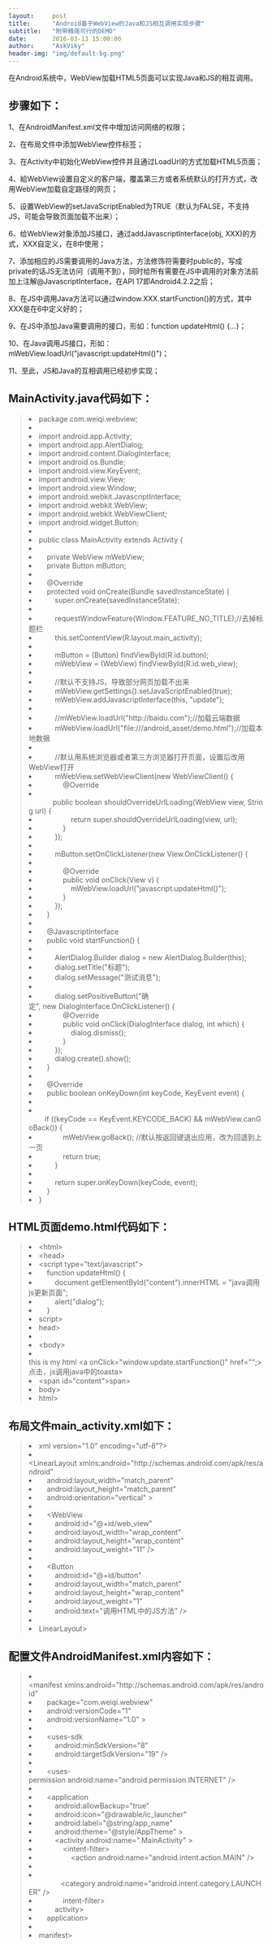 ```yaml
---
layout:     post
title:      "Android基于WebView的Java和JS相互调用实现步骤"
subtitle:   "附带精简可行的DEMO"
date:       2016-03-13 15:00:00
author:     "AskViky"
header-img: "img/default-bg.png"
---
```


<p>在Android系统中，WebView加载HTML5页面可以实现Java和JS的相互调用。</p>

<h2 class="section-heading">步骤如下：</h2>

<p>1、在AndroidManifest.xml文件中增加访问网络的权限；</p>

<p>2、在布局文件中添加WebView控件标签；</p>

<p>3、在Activity中初始化WebView控件并且通过LoadUrl的方式加载HTML5页面；</p>

<p>4、給WebView设置自定义的客户端，覆盖第三方或者系统默认的打开方式，改用WebView加载自定路径的网页；</p>

<p>5、设置WebView的setJavaScriptEnabled为TRUE（默认为FALSE，不支持JS，可能会导致页面加载不出来）；</p>

<p>6、给WebView对象添加JS接口，通过addJavascriptInterface(obj, XXX)的方式，XXX自定义，在8中使用；</p>

<p>7、添加相应的JS需要调用的Java方法，方法修饰符需要时public的，写成private的话JS无法访问（调用不到），同时给所有需要在JS中调用的对象方法前加上注解@JavascriptInterface，在API 17即Android4.2.2之后；</p>

<p>8、在JS中调用Java方法可以通过window.XXX.startFunction()的方式，其中XXX是在6中定义好的；</p>

<p>9、在JS中添加Java需要调用的接口，形如：function updateHtml() {...}；</p>

<p>10、在Java调用JS接口，形如：mWebView.loadUrl("javascript:updateHtml()")；</p>

<p>11、至此，JS和Java的互相调用已经初步实现；</p>

<h2 class="section-heading">MainActivity.java代码如下：</h2>

<blockquote><li class="alt"><span><span class="keyword">package</span><span>&nbsp;com.weiqi.webview;&nbsp;&nbsp;</span></span></li><li class=""><span>&nbsp;&nbsp;</span></li><li class="alt"><span><span class="keyword">import</span><span>&nbsp;android.app.Activity;&nbsp;&nbsp;</span></span></li><li class=""><span><span class="keyword">import</span><span>&nbsp;android.app.AlertDialog;&nbsp;&nbsp;</span></span></li><li class="alt"><span><span class="keyword">import</span><span>&nbsp;android.content.DialogInterface;&nbsp;&nbsp;</span></span></li><li class=""><span><span class="keyword">import</span><span>&nbsp;android.os.Bundle;&nbsp;&nbsp;</span></span></li><li class="alt"><span><span class="keyword">import</span><span>&nbsp;android.view.KeyEvent;&nbsp;&nbsp;</span></span></li><li class=""><span><span class="keyword">import</span><span>&nbsp;android.view.View;&nbsp;&nbsp;</span></span></li><li class="alt"><span><span class="keyword">import</span><span>&nbsp;android.view.Window;&nbsp;&nbsp;</span></span></li><li class=""><span><span class="keyword">import</span><span>&nbsp;android.webkit.JavascriptInterface;&nbsp;&nbsp;</span></span></li><li class="alt"><span><span class="keyword">import</span><span>&nbsp;android.webkit.WebView;&nbsp;&nbsp;</span></span></li><li class=""><span><span class="keyword">import</span><span>&nbsp;android.webkit.WebViewClient;&nbsp;&nbsp;</span></span></li><li class="alt"><span><span class="keyword">import</span><span>&nbsp;android.widget.Button;&nbsp;&nbsp;</span></span></li><li class=""><span>&nbsp;&nbsp;</span></li><li class="alt"><span><span class="keyword">public</span><span>&nbsp;</span><span class="keyword">class</span><span>&nbsp;MainActivity&nbsp;</span><span class="keyword">extends</span><span>&nbsp;Activity&nbsp;{&nbsp;&nbsp;</span></span></li><li class=""><span>&nbsp;&nbsp;&nbsp;&nbsp;&nbsp;&nbsp;</span></li><li class="alt"><span>&nbsp;&nbsp;&nbsp;&nbsp;<span class="keyword">private</span><span>&nbsp;WebView&nbsp;mWebView;&nbsp;&nbsp;</span></span></li><li class=""><span>&nbsp;&nbsp;&nbsp;&nbsp;<span class="keyword">private</span><span>&nbsp;Button&nbsp;mButton;&nbsp;&nbsp;</span></span></li><li class="alt"><span>&nbsp;&nbsp;&nbsp;&nbsp;&nbsp;&nbsp;</span></li><li class=""><span>&nbsp;&nbsp;&nbsp;&nbsp;<span class="annotation">@Override</span><span>&nbsp;&nbsp;</span></span></li><li class="alt"><span>&nbsp;&nbsp;&nbsp;&nbsp;<span class="keyword">protected</span><span>&nbsp;</span><span class="keyword">void</span><span>&nbsp;onCreate(Bundle&nbsp;savedInstanceState)&nbsp;{&nbsp;&nbsp;</span></span></li><li class=""><span>&nbsp;&nbsp;&nbsp;&nbsp;&nbsp;&nbsp;&nbsp;&nbsp;<span class="keyword">super</span><span>.onCreate(savedInstanceState);&nbsp;&nbsp;</span></span></li><li class="alt"><span>&nbsp;&nbsp;&nbsp;&nbsp;&nbsp;&nbsp;&nbsp;&nbsp;&nbsp;&nbsp;</span></li><li class=""><span>&nbsp;&nbsp;&nbsp;&nbsp;&nbsp;&nbsp;&nbsp;&nbsp;requestWindowFeature(Window.FEATURE_NO_TITLE);<span class="comment">//去掉标题栏</span><span>&nbsp;&nbsp;</span></span></li><li class="alt"><span>&nbsp;&nbsp;&nbsp;&nbsp;&nbsp;&nbsp;&nbsp;&nbsp;<span class="keyword">this</span><span>.setContentView(R.layout.main_activity);&nbsp;&nbsp;</span></span></li><li class=""><span>&nbsp;&nbsp;&nbsp;&nbsp;&nbsp;&nbsp;&nbsp;&nbsp;&nbsp;&nbsp;</span></li><li class="alt"><span>&nbsp;&nbsp;&nbsp;&nbsp;&nbsp;&nbsp;&nbsp;&nbsp;mButton&nbsp;=&nbsp;(Button)&nbsp;findViewById(R.id.button);&nbsp;&nbsp;</span></li><li class=""><span>&nbsp;&nbsp;&nbsp;&nbsp;&nbsp;&nbsp;&nbsp;&nbsp;mWebView&nbsp;=&nbsp;(WebView)&nbsp;findViewById(R.id.web_view);&nbsp;&nbsp;</span></li><li class="alt"><span>&nbsp;&nbsp;&nbsp;&nbsp;&nbsp;&nbsp;&nbsp;&nbsp;&nbsp;&nbsp;</span></li><li class=""><span>&nbsp;&nbsp;&nbsp;&nbsp;&nbsp;&nbsp;&nbsp;&nbsp;<span class="comment">//默认不支持JS，导致部分网页加载不出来</span><span>&nbsp;&nbsp;</span></span></li><li class="alt"><span>&nbsp;&nbsp;&nbsp;&nbsp;&nbsp;&nbsp;&nbsp;&nbsp;mWebView.getSettings().setJavaScriptEnabled(<span class="keyword">true</span><span>);&nbsp;&nbsp;</span></span></li><li class=""><span>&nbsp;&nbsp;&nbsp;&nbsp;&nbsp;&nbsp;&nbsp;&nbsp;mWebView.addJavascriptInterface(<span class="keyword">this</span><span>,&nbsp;</span><span class="string">"update"</span><span>);&nbsp;&nbsp;</span></span></li><li class="alt"><span>&nbsp;&nbsp;&nbsp;&nbsp;&nbsp;&nbsp;&nbsp;&nbsp;&nbsp;&nbsp;&nbsp;</span></li><li class=""><span>&nbsp;&nbsp;&nbsp;&nbsp;&nbsp;&nbsp;&nbsp;&nbsp;<span class="comment">//mWebView.loadUrl("http://baidu.com");//加载云端数据</span><span>&nbsp;&nbsp;</span></span></li><li class="alt"><span>&nbsp;&nbsp;&nbsp;&nbsp;&nbsp;&nbsp;&nbsp;&nbsp;mWebView.loadUrl(<span class="string">"file:///android_asset/demo.html"</span><span>);//加载本地数据&nbsp;&nbsp;</span></span></li><li class=""><span>&nbsp;&nbsp;&nbsp;&nbsp;&nbsp;&nbsp;&nbsp;&nbsp;&nbsp;&nbsp;</span></li><li class="alt"><span>&nbsp;&nbsp;&nbsp;&nbsp;&nbsp;&nbsp;&nbsp;&nbsp;<span class="comment">//默认用系统浏览器或者第三方浏览器打开页面，设置后改用WebView打开</span><span>&nbsp;&nbsp;</span></span></li><li class=""><span>&nbsp;&nbsp;&nbsp;&nbsp;&nbsp;&nbsp;&nbsp;&nbsp;mWebView.setWebViewClient(<span class="keyword">new</span><span>&nbsp;WebViewClient()&nbsp;{&nbsp;&nbsp;</span></span></li><li class="alt"><span>&nbsp;&nbsp;&nbsp;&nbsp;&nbsp;&nbsp;&nbsp;&nbsp;&nbsp;&nbsp;&nbsp;&nbsp;<span class="annotation">@Override</span><span>&nbsp;&nbsp;</span></span></li><li class=""><span>&nbsp;&nbsp;&nbsp;&nbsp;&nbsp;&nbsp;&nbsp;&nbsp;&nbsp;&nbsp;&nbsp;&nbsp;<span class="keyword">public</span><span>&nbsp;</span><span class="keyword">boolean</span><span>&nbsp;shouldOverrideUrlLoading(WebView&nbsp;view,&nbsp;String&nbsp;url)&nbsp;{&nbsp;&nbsp;</span></span></li><li class="alt"><span>&nbsp;&nbsp;&nbsp;&nbsp;&nbsp;&nbsp;&nbsp;&nbsp;&nbsp;&nbsp;&nbsp;&nbsp;&nbsp;&nbsp;&nbsp;&nbsp;<span class="keyword">return</span><span>&nbsp;</span><span class="keyword">super</span><span>.shouldOverrideUrlLoading(view,&nbsp;url);&nbsp;&nbsp;</span></span></li><li class=""><span>&nbsp;&nbsp;&nbsp;&nbsp;&nbsp;&nbsp;&nbsp;&nbsp;&nbsp;&nbsp;&nbsp;&nbsp;}&nbsp;&nbsp;</span></li><li class="alt"><span>&nbsp;&nbsp;&nbsp;&nbsp;&nbsp;&nbsp;&nbsp;&nbsp;});&nbsp;&nbsp;</span></li><li class=""><span>&nbsp;&nbsp;&nbsp;&nbsp;&nbsp;&nbsp;&nbsp;&nbsp;&nbsp;&nbsp;</span></li><li class="alt"><span>&nbsp;&nbsp;&nbsp;&nbsp;&nbsp;&nbsp;&nbsp;&nbsp;mButton.setOnClickListener(<span class="keyword">new</span><span>&nbsp;View.OnClickListener()&nbsp;{&nbsp;&nbsp;</span></span></li><li class=""><span>&nbsp;&nbsp;&nbsp;&nbsp;&nbsp;&nbsp;&nbsp;&nbsp;&nbsp;&nbsp;&nbsp;&nbsp;&nbsp;&nbsp;</span></li><li class="alt"><span>&nbsp;&nbsp;&nbsp;&nbsp;&nbsp;&nbsp;&nbsp;&nbsp;&nbsp;&nbsp;&nbsp;&nbsp;<span class="annotation">@Override</span><span>&nbsp;&nbsp;</span></span></li><li class=""><span>&nbsp;&nbsp;&nbsp;&nbsp;&nbsp;&nbsp;&nbsp;&nbsp;&nbsp;&nbsp;&nbsp;&nbsp;<span class="keyword">public</span><span>&nbsp;</span><span class="keyword">void</span><span>&nbsp;onClick(View&nbsp;v)&nbsp;{&nbsp;&nbsp;</span></span></li><li class="alt"><span>&nbsp;&nbsp;&nbsp;&nbsp;&nbsp;&nbsp;&nbsp;&nbsp;&nbsp;&nbsp;&nbsp;&nbsp;&nbsp;&nbsp;&nbsp;&nbsp;mWebView.loadUrl(<span class="string">"javascript:updateHtml()"</span><span>);&nbsp;&nbsp;</span></span></li><li class=""><span>&nbsp;&nbsp;&nbsp;&nbsp;&nbsp;&nbsp;&nbsp;&nbsp;&nbsp;&nbsp;&nbsp;&nbsp;}&nbsp;&nbsp;</span></li><li class="alt"><span>&nbsp;&nbsp;&nbsp;&nbsp;&nbsp;&nbsp;&nbsp;&nbsp;});&nbsp;&nbsp;</span></li><li class=""><span>&nbsp;&nbsp;&nbsp;&nbsp;}&nbsp;&nbsp;</span></li><li class="alt"><span>&nbsp;&nbsp;&nbsp;&nbsp;&nbsp;&nbsp;</span></li><li class=""><span>&nbsp;&nbsp;&nbsp;&nbsp;<span class="annotation">@JavascriptInterface</span><span>&nbsp;&nbsp;</span></span></li><li class="alt"><span>&nbsp;&nbsp;&nbsp;&nbsp;<span class="keyword">public</span><span>&nbsp;</span><span class="keyword">void</span><span>&nbsp;startFunction()&nbsp;{&nbsp;&nbsp;</span></span></li><li class=""><span>&nbsp;&nbsp;&nbsp;&nbsp;&nbsp;&nbsp;&nbsp;&nbsp;&nbsp;&nbsp;</span></li><li class="alt"><span>&nbsp;&nbsp;&nbsp;&nbsp;&nbsp;&nbsp;&nbsp;&nbsp;AlertDialog.Builder&nbsp;dialog&nbsp;=&nbsp;<span class="keyword">new</span><span>&nbsp;AlertDialog.Builder(</span><span class="keyword">this</span><span>);&nbsp;&nbsp;</span></span></li><li class=""><span>&nbsp;&nbsp;&nbsp;&nbsp;&nbsp;&nbsp;&nbsp;&nbsp;dialog.setTitle(<span class="string">"标题"</span><span>);&nbsp;&nbsp;</span></span></li><li class="alt"><span>&nbsp;&nbsp;&nbsp;&nbsp;&nbsp;&nbsp;&nbsp;&nbsp;dialog.setMessage(<span class="string">"测试消息"</span><span>);&nbsp;&nbsp;</span></span></li><li class=""><span>&nbsp;&nbsp;&nbsp;&nbsp;&nbsp;&nbsp;&nbsp;&nbsp;&nbsp;&nbsp;</span></li><li class="alt"><span>&nbsp;&nbsp;&nbsp;&nbsp;&nbsp;&nbsp;&nbsp;&nbsp;dialog.setPositiveButton(<span class="string">"确定"</span><span>,&nbsp;</span><span class="keyword">new</span><span>&nbsp;DialogInterface.OnClickListener()&nbsp;{&nbsp;&nbsp;</span></span></li><li class=""><span>&nbsp;&nbsp;&nbsp;&nbsp;&nbsp;&nbsp;&nbsp;&nbsp;&nbsp;&nbsp;&nbsp;&nbsp;<span class="annotation">@Override</span><span>&nbsp;&nbsp;</span></span></li><li class="alt"><span>&nbsp;&nbsp;&nbsp;&nbsp;&nbsp;&nbsp;&nbsp;&nbsp;&nbsp;&nbsp;&nbsp;&nbsp;<span class="keyword">public</span><span>&nbsp;</span><span class="keyword">void</span><span>&nbsp;onClick(DialogInterface&nbsp;dialog,&nbsp;</span><span class="keyword">int</span><span>&nbsp;which)&nbsp;{&nbsp;&nbsp;</span></span></li><li class=""><span>&nbsp;&nbsp;&nbsp;&nbsp;&nbsp;&nbsp;&nbsp;&nbsp;&nbsp;&nbsp;&nbsp;&nbsp;&nbsp;&nbsp;&nbsp;&nbsp;dialog.dismiss();&nbsp;&nbsp;</span></li><li class="alt"><span>&nbsp;&nbsp;&nbsp;&nbsp;&nbsp;&nbsp;&nbsp;&nbsp;&nbsp;&nbsp;&nbsp;&nbsp;}&nbsp;&nbsp;</span></li><li class=""><span>&nbsp;&nbsp;&nbsp;&nbsp;&nbsp;&nbsp;&nbsp;&nbsp;});&nbsp;&nbsp;</span></li><li class="alt"><span>&nbsp;&nbsp;&nbsp;&nbsp;&nbsp;&nbsp;&nbsp;&nbsp;dialog.create().show();&nbsp;&nbsp;</span></li><li class=""><span>&nbsp;&nbsp;&nbsp;&nbsp;}&nbsp;&nbsp;</span></li><li class="alt"><span>&nbsp;&nbsp;&nbsp;&nbsp;&nbsp;&nbsp;</span></li><li class=""><span>&nbsp;&nbsp;&nbsp;&nbsp;<span class="annotation">@Override</span><span>&nbsp;&nbsp;</span></span></li><li class="alt"><span>&nbsp;&nbsp;&nbsp;&nbsp;<span class="keyword">public</span><span>&nbsp;</span><span class="keyword">boolean</span><span>&nbsp;onKeyDown(</span><span class="keyword">int</span><span>&nbsp;keyCode,&nbsp;KeyEvent&nbsp;event)&nbsp;{&nbsp;&nbsp;</span></span></li><li class=""><span>&nbsp;&nbsp;&nbsp;&nbsp;&nbsp;&nbsp;&nbsp;&nbsp;&nbsp;&nbsp;</span></li><li class="alt"><span>&nbsp;&nbsp;&nbsp;&nbsp;&nbsp;&nbsp;&nbsp;&nbsp;<span class="keyword">if</span><span>&nbsp;((keyCode&nbsp;==&nbsp;KeyEvent.KEYCODE_BACK)&nbsp;&&&nbsp;mWebView.canGoBack())&nbsp;{&nbsp;&nbsp;</span></span></li><li class=""><span>&nbsp;&nbsp;&nbsp;&nbsp;&nbsp;&nbsp;&nbsp;&nbsp;&nbsp;&nbsp;&nbsp;&nbsp;mWebView.goBack();&nbsp;<span class="comment">//默认按返回键退出应用，改为回退到上一页</span><span>&nbsp;&nbsp;</span></span></li><li class="alt"><span>&nbsp;&nbsp;&nbsp;&nbsp;&nbsp;&nbsp;&nbsp;&nbsp;&nbsp;&nbsp;&nbsp;&nbsp;<span class="keyword">return</span><span>&nbsp;</span><span class="keyword">true</span><span>;&nbsp;&nbsp;</span></span></li><li class=""><span>&nbsp;&nbsp;&nbsp;&nbsp;&nbsp;&nbsp;&nbsp;&nbsp;}&nbsp;&nbsp;</span></li><li class="alt"><span>&nbsp;&nbsp;&nbsp;&nbsp;&nbsp;&nbsp;&nbsp;&nbsp;&nbsp;&nbsp;</span></li><li class=""><span>&nbsp;&nbsp;&nbsp;&nbsp;&nbsp;&nbsp;&nbsp;&nbsp;<span class="keyword">return</span><span>&nbsp;</span><span class="keyword">super</span><span>.onKeyDown(keyCode,&nbsp;event);&nbsp;&nbsp;</span></span></li><li class="alt"><span>&nbsp;&nbsp;&nbsp;&nbsp;}&nbsp;&nbsp;</span></li><li class=""><span>}&nbsp;&nbsp;</span></li></blockquote>

<h2 class="section-heading">HTML页面demo.html代码如下：</h2>

<blockquote><li class="alt"><span><span class="tag"><</span><span class="tag-name">html</span><span class="tag">></span><span>&nbsp;&nbsp;</span></span></li><li class=""><span><span class="tag"><</span><span class="tag-name">head</span><span class="tag">></span><span>&nbsp;&nbsp;</span></span></li><li class="alt"><span><span class="tag"><</span><span class="tag-name">script</span><span>&nbsp;</span><span class="attribute">type</span><span>=</span><span class="attribute-value">"text/javascript"</span><span class="tag">></span><span>&nbsp;&nbsp;</span></span></li><li class=""><span>&nbsp;&nbsp;&nbsp;&nbsp;function&nbsp;updateHtml()&nbsp;{&nbsp;&nbsp;</span></li><li class="alt"><span>&nbsp;&nbsp;&nbsp;&nbsp;&nbsp;&nbsp;&nbsp;&nbsp;document.getElementById("content")<span class="attribute">.innerHTML</span><span>&nbsp;=&nbsp;</span><span class="attribute-value">"java调用js更新页面"</span><span>;&nbsp;&nbsp;</span></span></li><li class=""><span>&nbsp;&nbsp;&nbsp;&nbsp;&nbsp;&nbsp;&nbsp;&nbsp;alert("dialog");&nbsp;&nbsp;</span></li><li class="alt"><span>&nbsp;&nbsp;&nbsp;&nbsp;}&nbsp;&nbsp;</span></li><li class=""><span><span class="tag"></</span><span class="tag-name">script</span><span class="tag">></span><span>&nbsp;&nbsp;</span></span></li><li class="alt"><span><span class="tag"></</span><span class="tag-name">head</span><span class="tag">></span><span>&nbsp;&nbsp;</span></span></li><li class=""><span>&nbsp;&nbsp;</span></li><li class="alt"><span><span class="tag"><</span><span class="tag-name">body</span><span class="tag">></span><span>&nbsp;&nbsp;</span></span></li><li class=""><span>this&nbsp;is&nbsp;my&nbsp;html&nbsp;<span class="tag"><</span><span class="tag-name">a</span><span>&nbsp;</span><span class="attribute">onClick</span><span>=</span><span class="attribute-value">"window.update.startFunction()"</span><span>&nbsp;</span><span class="attribute">href</span><span>=</span><span class="attribute-value">""</span><span>;</span><span class="tag">></span><span>点击，js调用java中的toast</span><span class="tag"></</span><span class="tag-name">a</span><span class="tag">></span><span>&nbsp;&nbsp;</span></span></li><li class="alt"><span><span class="tag"><</span><span class="tag-name">span</span><span>&nbsp;</span><span class="attribute">id</span><span>=</span><span class="attribute-value">"content"</span><span class="tag">></span><span class="tag"></</span><span class="tag-name">span</span><span class="tag">></span><span>&nbsp;&nbsp;</span></span></li><li class=""><span><span class="tag"></</span><span class="tag-name">body</span><span class="tag">></span><span>&nbsp;&nbsp;</span></span></li><li class="alt"><span><span class="tag"></</span><span class="tag-name">html</span><span class="tag">></span><span>&nbsp;&nbsp;</span></span></li></blockquote>

<h2 class="section-heading">布局文件main_activity.xml如下：</h2>

<blockquote><li class="alt"><span><span class="tag"><?</span><span class="tag-name">xml</span><span>&nbsp;</span><span class="attribute">version</span><span>=</span><span class="attribute-value">"1.0"</span><span>&nbsp;</span><span class="attribute">encoding</span><span>=</span><span class="attribute-value">"utf-8"</span><span class="tag">?></span><span>&nbsp;&nbsp;</span></span></li><li class=""><span><span class="tag"><</span><span class="tag-name">LinearLayout</span><span>&nbsp;</span><span class="attribute">xmlns:android</span><span>=</span><span class="attribute-value">"http://schemas.android.com/apk/res/android"</span><span>&nbsp;&nbsp;</span></span></li><li class="alt"><span>&nbsp;&nbsp;&nbsp;&nbsp;<span class="attribute">android:layout_width</span><span>=</span><span class="attribute-value">"match_parent"</span><span>&nbsp;&nbsp;</span></span></li><li class=""><span>&nbsp;&nbsp;&nbsp;&nbsp;<span class="attribute">android:layout_height</span><span>=</span><span class="attribute-value">"match_parent"</span><span>&nbsp;&nbsp;</span></span></li><li class="alt"><span>&nbsp;&nbsp;&nbsp;&nbsp;<span class="attribute">android:orientation</span><span>=</span><span class="attribute-value">"vertical"</span><span>&nbsp;</span><span class="tag">></span><span>&nbsp;&nbsp;</span></span></li><li class=""><span>&nbsp;&nbsp;</span></li><li class="alt"><span>&nbsp;&nbsp;&nbsp;&nbsp;<span class="tag"><</span><span class="tag-name">WebView</span><span>&nbsp;&nbsp;</span></span></li><li class=""><span>&nbsp;&nbsp;&nbsp;&nbsp;&nbsp;&nbsp;&nbsp;&nbsp;<span class="attribute">android:id</span><span>=</span><span class="attribute-value">"@+id/web_view"</span><span>&nbsp;&nbsp;</span></span></li><li class="alt"><span>&nbsp;&nbsp;&nbsp;&nbsp;&nbsp;&nbsp;&nbsp;&nbsp;<span class="attribute">android:layout_width</span><span>=</span><span class="attribute-value">"wrap_content"</span><span>&nbsp;&nbsp;</span></span></li><li class=""><span>&nbsp;&nbsp;&nbsp;&nbsp;&nbsp;&nbsp;&nbsp;&nbsp;<span class="attribute">android:layout_height</span><span>=</span><span class="attribute-value">"wrap_content"</span><span>&nbsp;&nbsp;</span></span></li><li class="alt"><span>&nbsp;&nbsp;&nbsp;&nbsp;&nbsp;&nbsp;&nbsp;&nbsp;<span class="attribute">android:layout_weight</span><span>=</span><span class="attribute-value">"11"</span><span>&nbsp;</span><span class="tag">/></span><span>&nbsp;&nbsp;</span></span></li><li class=""><span>&nbsp;&nbsp;</span></li><li class="alt"><span>&nbsp;&nbsp;&nbsp;&nbsp;<span class="tag"><</span><span class="tag-name">Button</span><span>&nbsp;&nbsp;</span></span></li><li class=""><span>&nbsp;&nbsp;&nbsp;&nbsp;&nbsp;&nbsp;&nbsp;&nbsp;<span class="attribute">android:id</span><span>=</span><span class="attribute-value">"@+id/button"</span><span>&nbsp;&nbsp;</span></span></li><li class="alt"><span>&nbsp;&nbsp;&nbsp;&nbsp;&nbsp;&nbsp;&nbsp;&nbsp;<span class="attribute">android:layout_width</span><span>=</span><span class="attribute-value">"match_parent"</span><span>&nbsp;&nbsp;</span></span></li><li class=""><span>&nbsp;&nbsp;&nbsp;&nbsp;&nbsp;&nbsp;&nbsp;&nbsp;<span class="attribute">android:layout_height</span><span>=</span><span class="attribute-value">"wrap_content"</span><span>&nbsp;&nbsp;</span></span></li><li class="alt"><span>&nbsp;&nbsp;&nbsp;&nbsp;&nbsp;&nbsp;&nbsp;&nbsp;<span class="attribute">android:layout_weight</span><span>=</span><span class="attribute-value">"1"</span><span>&nbsp;&nbsp;</span></span></li><li class=""><span>&nbsp;&nbsp;&nbsp;&nbsp;&nbsp;&nbsp;&nbsp;&nbsp;<span class="attribute">android:text</span><span>=</span><span class="attribute-value">"调用HTML中的JS方法"</span><span>&nbsp;</span><span class="tag">/></span><span>&nbsp;&nbsp;</span></span></li><li class="alt"><span>&nbsp;&nbsp;</span></li><li class=""><span><span class="tag"></</span><span class="tag-name">LinearLayout</span><span class="tag">></span><span>&nbsp;&nbsp;</span></span></li></blockquote>

<h2 class="section-heading">配置文件AndroidManifest.xml内容如下：</h2>

<blockquote><li class="alt"><span><span class="tag"><</span><span class="tag-name">manifest</span><span>&nbsp;</span><span class="attribute">xmlns:android</span><span>=</span><span class="attribute-value">"http://schemas.android.com/apk/res/android"</span><span>&nbsp;&nbsp;</span></span></li><li class=""><span>&nbsp;&nbsp;&nbsp;&nbsp;<span class="attribute">package</span><span>=</span><span class="attribute-value">"com.weiqi.webview"</span><span>&nbsp;&nbsp;</span></span></li><li class="alt"><span>&nbsp;&nbsp;&nbsp;&nbsp;<span class="attribute">android:versionCode</span><span>=</span><span class="attribute-value">"1"</span><span>&nbsp;&nbsp;</span></span></li><li class=""><span>&nbsp;&nbsp;&nbsp;&nbsp;<span class="attribute">android:versionName</span><span>=</span><span class="attribute-value">"1.0"</span><span>&nbsp;</span><span class="tag">></span><span>&nbsp;&nbsp;</span></span></li><li class="alt"><span>&nbsp;&nbsp;</span></li><li class=""><span>&nbsp;&nbsp;&nbsp;&nbsp;<span class="tag"><</span><span class="tag-name">uses-sdk</span><span>&nbsp;&nbsp;</span></span></li><li class="alt"><span>&nbsp;&nbsp;&nbsp;&nbsp;&nbsp;&nbsp;&nbsp;&nbsp;<span class="attribute">android:minSdkVersion</span><span>=</span><span class="attribute-value">"8"</span><span>&nbsp;&nbsp;</span></span></li><li class=""><span>&nbsp;&nbsp;&nbsp;&nbsp;&nbsp;&nbsp;&nbsp;&nbsp;<span class="attribute">android:targetSdkVersion</span><span>=</span><span class="attribute-value">"19"</span><span>&nbsp;</span><span class="tag">/></span><span>&nbsp;&nbsp;</span></span></li><li class="alt"><span>&nbsp;&nbsp;</span></li><li class=""><span>&nbsp;&nbsp;&nbsp;&nbsp;<span class="tag"><</span><span class="tag-name">uses-permission</span><span>&nbsp;</span><span class="attribute">android:name</span><span>=</span><span class="attribute-value">"android.permission.INTERNET"</span><span>&nbsp;</span><span class="tag">/></span><span>&nbsp;&nbsp;</span></span></li><li class="alt"><span>&nbsp;&nbsp;</span></li><li class=""><span>&nbsp;&nbsp;&nbsp;&nbsp;<span class="tag"><</span><span class="tag-name">application</span><span>&nbsp;&nbsp;</span></span></li><li class="alt"><span>&nbsp;&nbsp;&nbsp;&nbsp;&nbsp;&nbsp;&nbsp;&nbsp;<span class="attribute">android:allowBackup</span><span>=</span><span class="attribute-value">"true"</span><span>&nbsp;&nbsp;</span></span></li><li class=""><span>&nbsp;&nbsp;&nbsp;&nbsp;&nbsp;&nbsp;&nbsp;&nbsp;<span class="attribute">android:icon</span><span>=</span><span class="attribute-value">"@drawable/ic_launcher"</span><span>&nbsp;&nbsp;</span></span></li><li class="alt"><span>&nbsp;&nbsp;&nbsp;&nbsp;&nbsp;&nbsp;&nbsp;&nbsp;<span class="attribute">android:label</span><span>=</span><span class="attribute-value">"@string/app_name"</span><span>&nbsp;&nbsp;</span></span></li><li class=""><span>&nbsp;&nbsp;&nbsp;&nbsp;&nbsp;&nbsp;&nbsp;&nbsp;<span class="attribute">android:theme</span><span>=</span><span class="attribute-value">"@style/AppTheme"</span><span>&nbsp;</span><span class="tag">></span><span>&nbsp;&nbsp;</span></span></li><li class="alt"><span>&nbsp;&nbsp;&nbsp;&nbsp;&nbsp;&nbsp;&nbsp;&nbsp;<span class="tag"><</span><span class="tag-name">activity</span><span>&nbsp;</span><span class="attribute">android:name</span><span>=</span><span class="attribute-value">".MainActivity"</span><span>&nbsp;</span><span class="tag">></span><span>&nbsp;&nbsp;</span></span></li><li class=""><span>&nbsp;&nbsp;&nbsp;&nbsp;&nbsp;&nbsp;&nbsp;&nbsp;&nbsp;&nbsp;&nbsp;&nbsp;<span class="tag"><</span><span class="tag-name">intent-filter</span><span class="tag">></span><span>&nbsp;&nbsp;</span></span></li><li class="alt"><span>&nbsp;&nbsp;&nbsp;&nbsp;&nbsp;&nbsp;&nbsp;&nbsp;&nbsp;&nbsp;&nbsp;&nbsp;&nbsp;&nbsp;&nbsp;&nbsp;<span class="tag"><</span><span class="tag-name">action</span><span>&nbsp;</span><span class="attribute">android:name</span><span>=</span><span class="attribute-value">"android.intent.action.MAIN"</span><span>&nbsp;</span><span class="tag">/></span><span>&nbsp;&nbsp;</span></span></li><li class=""><span>&nbsp;&nbsp;</span></li><li class="alt"><span>&nbsp;&nbsp;&nbsp;&nbsp;&nbsp;&nbsp;&nbsp;&nbsp;&nbsp;&nbsp;&nbsp;&nbsp;&nbsp;&nbsp;&nbsp;&nbsp;<span class="tag"><</span><span class="tag-name">category</span><span>&nbsp;</span><span class="attribute">android:name</span><span>=</span><span class="attribute-value">"android.intent.category.LAUNCHER"</span><span>&nbsp;</span><span class="tag">/></span><span>&nbsp;&nbsp;</span></span></li><li class=""><span>&nbsp;&nbsp;&nbsp;&nbsp;&nbsp;&nbsp;&nbsp;&nbsp;&nbsp;&nbsp;&nbsp;&nbsp;<span class="tag"></</span><span class="tag-name">intent-filter</span><span class="tag">></span><span>&nbsp;&nbsp;</span></span></li><li class="alt"><span>&nbsp;&nbsp;&nbsp;&nbsp;&nbsp;&nbsp;&nbsp;&nbsp;<span class="tag"></</span><span class="tag-name">activity</span><span class="tag">></span><span>&nbsp;&nbsp;</span></span></li><li class=""><span>&nbsp;&nbsp;&nbsp;&nbsp;<span class="tag"></</span><span class="tag-name">application</span><span class="tag">></span><span>&nbsp;&nbsp;</span></span></li><li class="alt"><span>&nbsp;&nbsp;</span></li><li class=""><span><span class="tag"></</span><span class="tag-name">manifest</span><span class="tag">></span><span>&nbsp;&nbsp;</span></span></li></blockquote>
